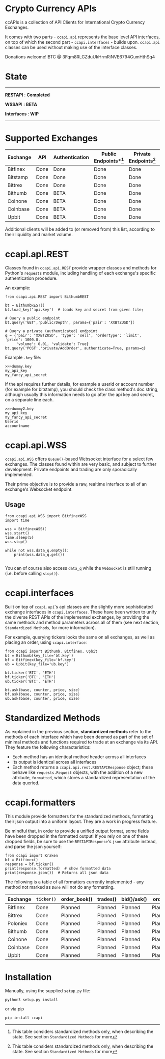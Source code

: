# Crypto Currency APIs 
ccAPIs is a collection of API Clients for International Crypto Currency Exchanges.

It comes with two parts - `ccapi.api` represents the base level API
interfaces, on top of which the second part - `ccapi.interfaces` - builds upon.
`ccapi.api` classes can be used without making use of the interface classes.

Donations welcome!
BTC @ 3Fqm8RLGZduUkHrmRiNVE6794GumHthSq4

# State
--------------------------------

**RESTAPI** : **Completed**

**WSSAPI** : **BETA**

**Interfaces** : **WIP**

--------------------------------


# Supported Exchanges

| Exchange       | API  | Authentication | Public Endpoints*[^1] | Private Endpoints[^1] | Formatters | Tests |
|----------------|------|----------------|-------------------|--------------------|------------|-------|
| Bitfinex       | Done | Done           | Done              | Done               | WIP        | WIP   |
| Bitstamp       | Done | Done           | Done              | Done               | WIP        | WIP   |
| Bittrex        | Done | Done           | Done              | Done               | WIP        | WIP   |
| Bithumb        | Done | BETA           | Done              | Done               | WIP        | WIP   |
| Coinone        | Done | BETA           | Done              | Done               | WIP        | WIP   |
| Coinbase       | Done | BETA           | Done              | Done               | WIP        | WIP   |
| Upbit          | Done | BETA           | Done              | Done               | WIP        | WIP   |


Additional clients will be added to (or removed from) this list, 
according to their liquidity and market volume.

[^1]: This table considers standardized methods only, when describing the state. See section `Standardized Methods` for more

# ccapi.api.REST

Classes found in `ccapi.api.REST` provide wrapper classes and methods for Python's
`requests` module, including handling of each exchange's specific authentication
procedure.

An example:
```
from ccapi.api.REST import BithumbREST

bt = BithumbREST()
bt.load_key('api.key')  # loads key and secret from given file;

# Query a public endpoint
bt.query('GET','public/Depth', params={'pair': 'XXBTZUSD'})

# Query a private (authenticated) endpoint
q = {'pair': 'XXBTZUSD', 'type': 'sell', 'ordertype': 'limit', 'price': 1000.0,
     'volume': 0.01, 'validate': True}
bt.query('POST','private/AddOrder', authenticate=True, params=q)

```

Example `.key` file:
```
>>>dummy.key
my_api_key
my_fancy_api_secret
```

If the api requires further details, for example a userid or account 
number (for example for bitstamp), you should check the class method's doc string,
although usually this information needs to go after the api key
and secret, on a separate line each.
```
>>>dummy2.key
my_api_key
my_fancy_api_secret
Userid
accountname
```

# ccapi.api.WSS
`ccapi.api.WSS` offers `Queue()`-based Websocket interface for a select few exchanges.
The classes found within are very basic, and subject to further development. Private
endpoints and trading are only sporadically implemented.

Their prime objective is to provide a raw, realtime interface to all of an exchange's
Websocket endpoint.

## Usage
```
from.ccapi.api.WSS import BitfinexWSS
import time

wss = BitfinexWSS()
wss.start()
time.sleep(5)
wss.stop()

while not wss.data_q.empty():
    print(wss.data_q.get())
    
```
You can of course also access `data_q` while the `WebSocket` is still running 
(i.e. before calling `stop()`).

# ccapi.interfaces

Built on top of `ccapi.api`'s api classes are the slightly more sophisticated
exchange interfaces in `ccapi.interfaces`. These have been written to unify
the diverse REST APIs of the implemented exchanges, by providing the same methods and method parameters
across all of them (see next section, `Standardized Methods`, for more information).

For example, querying tickers looks the same on all exchanges, as well as
placing an order, using `ccapi.interface`:

```
from ccapi import Bithumb, Bitfinex, Upbit
bt = Bithumb(key_file='bt.key')
bf = Bitfinex(key_file='bf.key')
ub = Upbit(key_file='ub.key')

bt.ticker('BTC', 'ETH')
bf.ticker('BTC', 'ETH')
ub.ticker('BTC', 'ETH')

bt.ask(base, counter, price, size)
bf.ask(base, counter, price, size)
ub.ask(base, counter, price, size)
```

# Standardized Methods

As explained in the previous section, __standardized methods__ refer to the methods of each interface
which have been deemed as part of the set of minimal methods and functions required to trade
at an exchange via its API. They feature the following characteristics:

- Each method has an identical method header across all interfaces
- Its output is identical across all interfaces
- Each method returns a `ccapi.api.rest.RESTAPIResponse` object; these behave like `requests.Request` objects, with the addition
of a new attribute, `formatted`, which stores a standardized representation of the data queried.



# ccapi.formatters

This module provide formatters for the standardized methods, formatting their json output into a uniform layout. They are a work in progress feature.

Be mindful that, in order to provide a unified output format, some fields have been dropped in the formatted output! If you rely on one of these dropped fields, be sure to use the `RESTAPIResponse`'s `json` attribute instead, and parse the json yourself:

```
from ccapi import Kraken
bf = Bitfinex()
response = bf.ticker()
print(response.formatted)  # show formatted data
print(response.json())  # Returns all json data
```

The following is a table of all formatters currently implemented - any method not marked as `Done` will not do any formatting.

| Exchange          | `ticker()` | order_book() | trades() | bid()/ask() | order() | cancel_order() | balance() | withdraw() | deposit() |
|-------------------|------------|--------------|----------|-------------|---------|----------------|-----------|------------|-----------|
| Bitfinex          | Done       | Planned      | Planned  | Planned     | Planned | Planned        | Planned   | Planned    | Planned   |
| Bittrex           | Done       | Planned      | Planned  | Planned     | Planned | Planned        | Planned   | Planned    | Planned   |
| Poloniex          | Done       | Planned      | Planned  | Planned     | Planned | Planned        | Planned   | Planned    | Planned   |
| Bithumb           | Done       | Planned      | Planned  | Planned     | Planned | Planned        | Planned   | Planned    | Planned   |
| Coinone           | Done       | Planned      | Planned  | Planned     | Planned | Planned        | Planned   | Planned    | Planned   |
| Coinbase          | Done       | Planned      | Planned  | Planned     | Planned | Planned        | Planned   | Planned    | Planned   |
| Upbit             | Done       | Planned      | Planned  | Planned     | Planned | Planned        | Planned   | Planned    | Planned   |



# Installation

Manually, using the supplied `setup.py` file:

`python3 setup.py install`

or via pip

`pip install ccapi`

